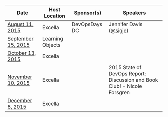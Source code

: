 |Date|Host Location|Sponsor(s)|Speakers|
|----|-------------|----------|--------|
|[August 11, 2015](http://www.meetup.com/DevOpsDC/events/220944711/)| Excella | DevOpsDays DC | Jennifer Davis ([@sigje](https://twitter.com/sigje)) | [iennae](https://github.com/iennae)) |
|[September 15, 2015](http://www.meetup.com/DevOpsDC/events/220944729/)| Learning Objects |  |  |
|[October 13, 2015](http://www.meetup.com/DevOpsDC/events/220944740/)| Excella |  |  |
|[November 10, 2015](http://www.meetup.com/DevOpsDC/events/220944748/)| Excella |  | 2015 State of DevOps Report: Discussion and Book Club! - Nicole Forsgren |
|[December 8, 2015](http://www.meetup.com/DevOpsDC/events/220944756/)| Excella |  |  |
